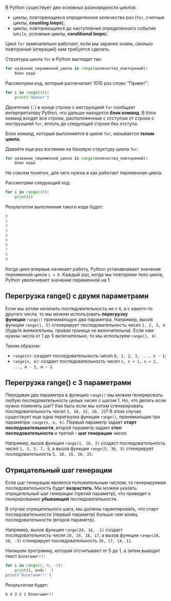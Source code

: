 В Python существует две основных разновидности циклов:

- циклы, повторяющиеся определенное количество раз (`for`, счетные циклы, **counting loops**);
- циклы, повторяющиеся до наступления определенного события (`while`, условные циклы, **conditional loops**).

Цикл `for` замечательно работает, если мы заранее знаем, сколько повторений (итераций) нам требуется сделать.

Структура цикла `for` в Python выглядит так:
```python
for название_переменной_цикла in range(количество_повторений):
    блок кода
```

Рассмотрим код, который распечатает 1010 раз слово "Привет":
```python
for i in range(10):
    print('Привет')
```

Двоеточие (`:`) в конце строки с инструкцией `for` сообщает интерпретатору Python, что дальше находится **блок команд**. В блок команд входят все строки, расположенные с отступом от строки с инструкцией `for`, вплоть до следующей строки без отступа.

Блок команд, который выполняется в цикле `for`, называется **телом цикла.**

Давайте еще раз взглянем на базовую структуру цикла `for`:

```python
for название_переменной_цикла in range(количество_повторений):
    блок кода
```

Не совсем понятно, для чего нужна и как работает переменная цикла.

Рассмотрим следующий код:

```python
for i in range(10):
    print(i)
```

Результатом выполнения такого кода будет:

```python
0
1
2
3
4
5
6
7
8
9
```

Когда цикл впервые начинает работу, Python устанавливает значение переменной цикла `i = 0`. Каждый раз, когда мы повторяем тело цикла, Python увеличивает значение переменной на 1.
## Перегрузка range() с двумя параметрами

Если мы хотим начинать последовательность не с `0`, а с какого-то другого числа, то мы можем использовать **перегрузку функции** `range()` принимающую два параметра. Например, вызов функции `range(1, 5)` сгенерирует последовательность чисел `1, 2, 3, 4`  (будьте внимательны, правая граница не включительна). Если нам нужны числа от 1 до 5 включительно, то мы используем `range(1, 6)`.

Таким образом:

- `range(n)`: создает последовательность чисел `0, 1, 2, 3, ..., n - 1`;
- `range(n, m)`: создает последовательность чисел `n, n + 1, n + 2, ..., m - 2, m - 1`.
## Перегрузка range() с 3 параметрами

Передавая два параметра в функцию `range()` мы можем генерировать любую последовательность целых чисел с шагом 1. Но, что делать если нужно поменять шаг? Как быть если мы хотим сгенерировать последовательность чисел `5, 10, 15, 20, 25`? В этом случае существует еще одна перегрузка функции `range()`, принимающая три параметра: `range(n, m, k)`. Первый параметр задает **старт последовательности**, второй параметр задает **стоп последовательности** и третий – **шаг генерации** чисел.

Например, вызов функции `range(1, 10, 2)` создаст последовательность чисел `1, 3, 5, 7, 9`, а вызов функции `range(5, 30, 5)` сгенерирует последовательность `5, 10, 15, 20, 25`.
## Отрицательный шаг генерации

Если шаг генерации является положительным числом, то генерируемая последовательность будет **возрастать**. Мы можем указать отрицательный шаг генерации (третий параметр), что приведет к генерированию **убывающей** последовательности.

В случае отрицательного шага, мы должны гарантировать, что старт последовательности (первый параметр) больше чем конец последовательности (второй параметр).

Например, вызов функции `range(20, 16, -1)` создаст последовательность чисел `20, 19, 18, 17`, а вызов функции `range(20, 10, -3)` сгенерирует последовательность `20, 17, 14, 11`.

Напишем программу, которая отсчитывает от 5 до 1, а затем выводит текст `Взлетаем!!!`:

```python
for i in range(5, 0, -1):
    print(i, end=' ')
print('Взлетаем!!!')
```

Результатом будет:

```no-highlight
5 4 3 2 1 Взлетаем!!!
```
